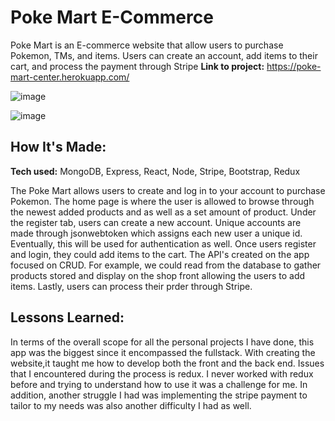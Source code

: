 # Poke Mart E-Commerce
Poke Mart is an E-commerce website that allow users to purchase Pokemon, TMs, and items. Users can create an account, add items to their cart, and process the payment through Stripe 
**Link to project:** https://poke-mart-center.herokuapp.com/

![image](https://user-images.githubusercontent.com/99767112/193191556-68dedde5-8af9-4baf-b64c-0eee7b7bb708.png)

![image](https://user-images.githubusercontent.com/99767112/193191693-4e3bf65e-1c27-444a-8ec3-d73f07fea170.png)

## How It's Made:

**Tech used:** MongoDB, Express, React, Node, Stripe, Bootstrap, Redux

The Poke Mart allows users to create and log in to your account to purchase Pokemon. The home page is where the user is allowed to browse through the newest added products and as well as a set amount of product. Under the register tab, users can create a new account. Unique accounts are made through jsonwebtoken which assigns each new user a unique id. Eventually, this will be used for authentication as well. Once users register and login, they could add items to the cart. The API's created on the app focused on CRUD. For example, we could read from the database to gather products stored and display on the shop front allowing the users to add items. Lastly, users can process their prder through Stripe. 

## Lessons Learned:

In terms of the overall scope for all the personal projects I have done, this app was the biggest since it encompassed the fullstack. With creating the website,it taught me how to develop both the front and the back end. Issues that I encountered during the process is redux. I never worked with redux before and trying to understand how to use it was a challenge for me. In addition, another struggle I had was implementing the stripe payment to tailor to my needs was also another difficulty I had as well. 

